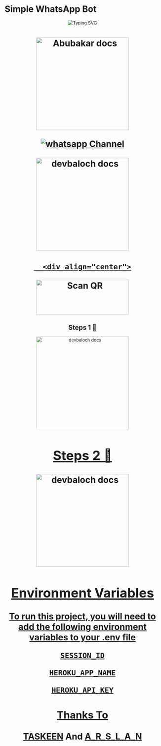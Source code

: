 # Simple WhatsApp Bot
<div align="center">
<a href="https://git.io/typing-svg"><img src="https://readme-typing-svg.demolab.com?font=Ribeye&size=50&pause=1000&color=F710B1&center=true&width=910&height=100&lines=I'M+A-B-Abubakar-Baloch;Multi+Device+Whatsapp+Bot;Coded+By+A-B-Abubakar-Baloch" alt="Typing SVG" /></a>
<h1 align="center">
  
<p align="center"> 

<p align="center">
  <a href="https://youtube.com/watch?v=3nRlAHMJuOg">
    <img alt="Abubakar docs" height="300" src="https://telegra.ph/file/d51a6a9bca99f0f84630e.jpg">
  </a>
</p>
  
<p align="center">
 <a href="https://whatsapp.com/channel/0029Va99lcP8kyyHnPRoXx2a" target="_blank">
    <img alt="whatsapp Channel" src="https://img.shields.io/badge/ Whatsapp Channel -25D366?style=for-the-badge&logo=whatsapp&logoColor=white" />
  </a>
</p>
<p align="center">  
  <a href="https://youtube.com/watch?v=3nRlAHMJuOg">
    <img alt="devbaloch docs" height="300" src="https://t3.ftcdn.net/jpg/03/00/38/90/360_F_300389025_b5hgHpjDprTySl8loTqJRMipySb1rO0I.jpg">
    <h1 align="center">



      <div align="center">
   
<a href="https://devbaloch/"><img align="center" src="https://telegra.ph/file/194d660bc9a7e03ef3f81.jpg" alt="Scan QR" height="112" width="300" /></a><br>


## Steps 1 👋
<p align="center">  
  <a href="https://github.com/devbaloch01/A-B-Abubakar-Baloch/fork">
    <img alt="devbaloch docs" height="300" src="https://telegra.ph/file/730b958e4c2163dc29af7.jpg">
    <h1 align="center">

## Steps 2 👋
<p align="center">  
  <a href="https://dashboard.heroku.com/new?template=">
    <img alt="devbaloch docs" height="300" src="https://i.imgur.com/KN8c52j.jpg">
    <h1 align="center">


## Environment Variables

To run this project, you will need to add the following environment variables to your .env file

`SESSION_ID`

`HEROKU_APP_NAME`

`HEROKU_API_KEY`



### Thanks To
[TASKEEN](https://github.com/Taskeenbaloch) And [A_R_S_L_A_N](https://github.com/Arsalan010officiall)
